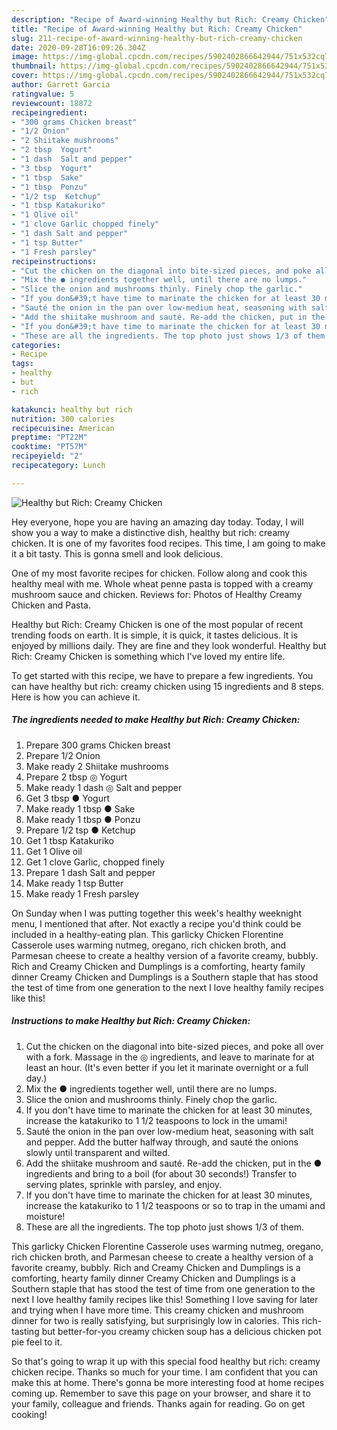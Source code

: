 ```yaml
---
description: "Recipe of Award-winning Healthy but Rich: Creamy Chicken"
title: "Recipe of Award-winning Healthy but Rich: Creamy Chicken"
slug: 211-recipe-of-award-winning-healthy-but-rich-creamy-chicken
date: 2020-09-28T16:09:26.304Z
image: https://img-global.cpcdn.com/recipes/5902402866642944/751x532cq70/healthy-but-rich-creamy-chicken-recipe-main-photo.jpg
thumbnail: https://img-global.cpcdn.com/recipes/5902402866642944/751x532cq70/healthy-but-rich-creamy-chicken-recipe-main-photo.jpg
cover: https://img-global.cpcdn.com/recipes/5902402866642944/751x532cq70/healthy-but-rich-creamy-chicken-recipe-main-photo.jpg
author: Garrett Garcia
ratingvalue: 5
reviewcount: 18872
recipeingredient:
- "300 grams Chicken breast"
- "1/2 Onion"
- "2 Shiitake mushrooms"
- "2 tbsp  Yogurt"
- "1 dash  Salt and pepper"
- "3 tbsp  Yogurt"
- "1 tbsp  Sake"
- "1 tbsp  Ponzu"
- "1/2 tsp  Ketchup"
- "1 tbsp Katakuriko"
- "1 Olive oil"
- "1 clove Garlic chopped finely"
- "1 dash Salt and pepper"
- "1 tsp Butter"
- "1 Fresh parsley"
recipeinstructions:
- "Cut the chicken on the diagonal into bite-sized pieces, and poke all over with a fork. Massage in the ◎ ingredients, and leave to marinate for at least an hour. (It&#39;s even better if you let it marinate overnight or a full day.)"
- "Mix the ● ingredients together well, until there are no lumps."
- "Slice the onion and mushrooms thinly. Finely chop the garlic."
- "If you don&#39;t have time to marinate the chicken for at least 30 minutes, increase the katakuriko to 1 1/2 teaspoons to lock in the umami!"
- "Sauté the onion in the pan over low-medium heat, seasoning with salt and pepper. Add the butter halfway through, and sauté the onions slowly until transparent and wilted."
- "Add the shiitake mushroom and sauté. Re-add the chicken, put in the ● ingredients and bring to a boil (for about 30 seconds!) Transfer to serving plates, sprinkle with parsley, and enjoy."
- "If you don&#39;t have time to marinate the chicken for at least 30 minutes, increase the katakuriko to 1 1/2 teaspoons or so to trap in the umami and moisture!"
- "These are all the ingredients. The top photo just shows 1/3 of them."
categories:
- Recipe
tags:
- healthy
- but
- rich

katakunci: healthy but rich 
nutrition: 300 calories
recipecuisine: American
preptime: "PT22M"
cooktime: "PT57M"
recipeyield: "2"
recipecategory: Lunch

---
```



![Healthy but Rich: Creamy Chicken](https://img-global.cpcdn.com/recipes/5902402866642944/751x532cq70/healthy-but-rich-creamy-chicken-recipe-main-photo.jpg)

Hey everyone, hope you are having an amazing day today. Today, I will show you a way to make a distinctive dish, healthy but rich: creamy chicken. It is one of my favorites food recipes. This time, I am going to make it a bit tasty. This is gonna smell and look delicious.

One of my most favorite recipes for chicken. Follow along and cook this healthy meal with me. Whole wheat penne pasta is topped with a creamy mushroom sauce and chicken. Reviews for: Photos of Healthy Creamy Chicken and Pasta.

Healthy but Rich: Creamy Chicken is one of the most popular of recent trending foods on earth. It is simple, it is quick, it tastes delicious. It is enjoyed by millions daily. They are fine and they look wonderful. Healthy but Rich: Creamy Chicken is something which I've loved my entire life.


To get started with this recipe, we have to prepare a few ingredients. You can have healthy but rich: creamy chicken using 15 ingredients and 8 steps. Here is how you can achieve it.

<!--inarticleads1-->

##### The ingredients needed to make Healthy but Rich: Creamy Chicken:

1. Prepare 300 grams Chicken breast
1. Prepare 1/2 Onion
1. Make ready 2 Shiitake mushrooms
1. Prepare 2 tbsp ◎ Yogurt
1. Make ready 1 dash ◎ Salt and pepper
1. Get 3 tbsp ● Yogurt
1. Make ready 1 tbsp ● Sake
1. Make ready 1 tbsp ● Ponzu
1. Prepare 1/2 tsp ● Ketchup
1. Get 1 tbsp Katakuriko
1. Get 1 Olive oil
1. Get 1 clove Garlic, chopped finely
1. Prepare 1 dash Salt and pepper
1. Make ready 1 tsp Butter
1. Make ready 1 Fresh parsley


On Sunday when I was putting together this week&#39;s healthy weeknight menu, I mentioned that after. Not exactly a recipe you&#39;d think could be included in a healthy-eating plan. This garlicky Chicken Florentine Casserole uses warming nutmeg, oregano, rich chicken broth, and Parmesan cheese to create a healthy version of a favorite creamy, bubbly. Rich and Creamy Chicken and Dumplings is a comforting, hearty family dinner Creamy Chicken and Dumplings is a Southern staple that has stood the test of time from one generation to the next I love healthy family recipes like this! 

<!--inarticleads2-->

##### Instructions to make Healthy but Rich: Creamy Chicken:

1. Cut the chicken on the diagonal into bite-sized pieces, and poke all over with a fork. Massage in the ◎ ingredients, and leave to marinate for at least an hour. (It&#39;s even better if you let it marinate overnight or a full day.)
1. Mix the ● ingredients together well, until there are no lumps.
1. Slice the onion and mushrooms thinly. Finely chop the garlic.
1. If you don&#39;t have time to marinate the chicken for at least 30 minutes, increase the katakuriko to 1 1/2 teaspoons to lock in the umami!
1. Sauté the onion in the pan over low-medium heat, seasoning with salt and pepper. Add the butter halfway through, and sauté the onions slowly until transparent and wilted.
1. Add the shiitake mushroom and sauté. Re-add the chicken, put in the ● ingredients and bring to a boil (for about 30 seconds!) Transfer to serving plates, sprinkle with parsley, and enjoy.
1. If you don&#39;t have time to marinate the chicken for at least 30 minutes, increase the katakuriko to 1 1/2 teaspoons or so to trap in the umami and moisture!
1. These are all the ingredients. The top photo just shows 1/3 of them.


This garlicky Chicken Florentine Casserole uses warming nutmeg, oregano, rich chicken broth, and Parmesan cheese to create a healthy version of a favorite creamy, bubbly. Rich and Creamy Chicken and Dumplings is a comforting, hearty family dinner Creamy Chicken and Dumplings is a Southern staple that has stood the test of time from one generation to the next I love healthy family recipes like this! Something I love saving for later and trying when I have more time. This creamy chicken and mushroom dinner for two is really satisfying, but surprisingly low in calories. This rich-tasting but better-for-you creamy chicken soup has a delicious chicken pot pie feel to it. 

So that's going to wrap it up with this special food healthy but rich: creamy chicken recipe. Thanks so much for your time. I am confident that you can make this at home. There's gonna be more interesting food at home recipes coming up. Remember to save this page on your browser, and share it to your family, colleague and friends. Thanks again for reading. Go on get cooking!
